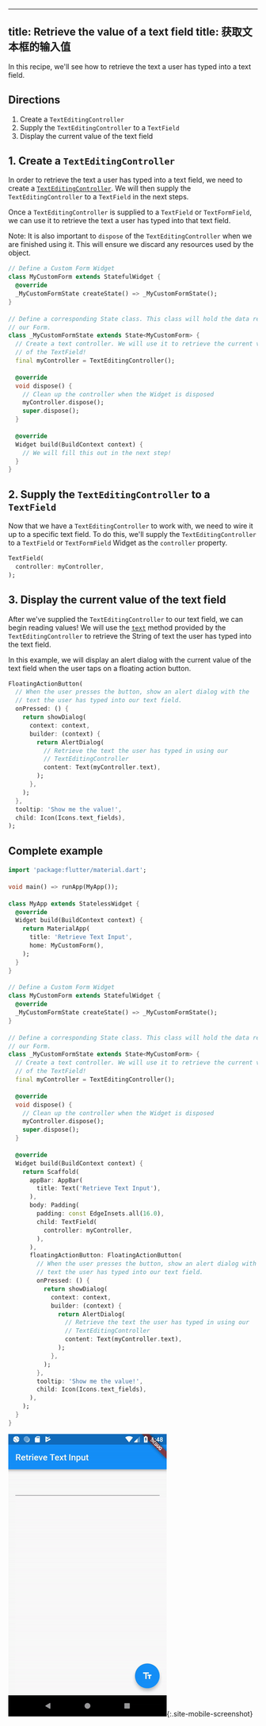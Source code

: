  ---
title: Retrieve the value of a text field
title: 获取文本框的输入值
---

In this recipe, we'll see how to retrieve the text a user has typed into a text
field.

## Directions

  1. Create a `TextEditingController`
  2. Supply the `TextEditingController` to a `TextField`
  3. Display the current value of the text field

## 1. Create a `TextEditingController`

In order to retrieve the text a user has typed into a text field, we need to
create a  [`TextEditingController`](https://docs.flutter.io/flutter/widgets/TextEditingController-class.html).
We will then supply the `TextEditingController` to a `TextField` in the next
steps.

Once a `TextEditingController` is supplied to a `TextField` or `TextFormField`,
we can use it to retrieve the text a user has typed into that text field.

Note: It is also important to `dispose` of the `TextEditingController` when we
are finished using it. This will ensure we discard any resources used by the
object.

<!-- skip -->
```dart
// Define a Custom Form Widget
class MyCustomForm extends StatefulWidget {
  @override
  _MyCustomFormState createState() => _MyCustomFormState();
}

// Define a corresponding State class. This class will hold the data related to
// our Form.
class _MyCustomFormState extends State<MyCustomForm> {
  // Create a text controller. We will use it to retrieve the current value
  // of the TextField!
  final myController = TextEditingController();

  @override
  void dispose() {
    // Clean up the controller when the Widget is disposed
    myController.dispose();
    super.dispose();
  }

  @override
  Widget build(BuildContext context) {
    // We will fill this out in the next step!
  }
}
```

## 2. Supply the `TextEditingController` to a `TextField`

Now that we have a `TextEditingController` to work with, we need to wire it up
to a specific text field. To do this, we'll supply the `TextEditingController`
to a `TextField` or `TextFormField` Widget as the `controller` property.

<!-- skip -->
```dart
TextField(
  controller: myController,
);
```

## 3. Display the current value of the text field

After we've supplied the `TextEditingController` to our text field, we can begin
reading values! We will use the [`text`](https://docs.flutter.io/flutter/widgets/TextEditingController/text.html)
method provided by the `TextEditingController` to retrieve the String of text
the user has typed into the text field.

In this example, we will display an alert dialog with the current value of
the text field when the user taps on a floating action button.

<!-- skip -->
```dart
FloatingActionButton(
  // When the user presses the button, show an alert dialog with the
  // text the user has typed into our text field.
  onPressed: () {
    return showDialog(
      context: context,
      builder: (context) {
        return AlertDialog(
          // Retrieve the text the user has typed in using our
          // TextEditingController
          content: Text(myController.text),
        );
      },
    );
  },
  tooltip: 'Show me the value!',
  child: Icon(Icons.text_fields),
);
```

## Complete example

```dart
import 'package:flutter/material.dart';

void main() => runApp(MyApp());

class MyApp extends StatelessWidget {
  @override
  Widget build(BuildContext context) {
    return MaterialApp(
      title: 'Retrieve Text Input',
      home: MyCustomForm(),
    );
  }
}

// Define a Custom Form Widget
class MyCustomForm extends StatefulWidget {
  @override
  _MyCustomFormState createState() => _MyCustomFormState();
}

// Define a corresponding State class. This class will hold the data related to
// our Form.
class _MyCustomFormState extends State<MyCustomForm> {
  // Create a text controller. We will use it to retrieve the current value
  // of the TextField!
  final myController = TextEditingController();

  @override
  void dispose() {
    // Clean up the controller when the Widget is disposed
    myController.dispose();
    super.dispose();
  }

  @override
  Widget build(BuildContext context) {
    return Scaffold(
      appBar: AppBar(
        title: Text('Retrieve Text Input'),
      ),
      body: Padding(
        padding: const EdgeInsets.all(16.0),
        child: TextField(
          controller: myController,
        ),
      ),
      floatingActionButton: FloatingActionButton(
        // When the user presses the button, show an alert dialog with the
        // text the user has typed into our text field.
        onPressed: () {
          return showDialog(
            context: context,
            builder: (context) {
              return AlertDialog(
                // Retrieve the text the user has typed in using our
                // TextEditingController
                content: Text(myController.text),
              );
            },
          );
        },
        tooltip: 'Show me the value!',
        child: Icon(Icons.text_fields),
      ),
    );
  }
}
```

![Retrieve Text Input Demo](/images/cookbook/retrieve-input.gif){:.site-mobile-screenshot}

